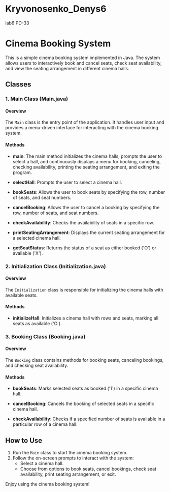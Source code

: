 # Kryvonosenko_Denys6
lab6 PD-33

# Cinema Booking System

This is a simple cinema booking system implemented in Java. The system allows users to interactively book and cancel seats, check seat availability, and view the seating arrangement in different cinema halls.

## Classes

### 1. Main Class (Main.java)

#### Overview
The `Main` class is the entry point of the application. It handles user input and provides a menu-driven interface for interacting with the cinema booking system.

#### Methods
- **main**: The main method initializes the cinema halls, prompts the user to select a hall, and continuously displays a menu for booking, canceling, checking availability, printing the seating arrangement, and exiting the program.

- **selectHall**: Prompts the user to select a cinema hall.

- **bookSeats**: Allows the user to book seats by specifying the row, number of seats, and seat numbers.

- **cancelBooking**: Allows the user to cancel a booking by specifying the row, number of seats, and seat numbers.

- **checkAvailability**: Checks the availability of seats in a specific row.

- **printSeatingArrangement**: Displays the current seating arrangement for a selected cinema hall.

- **getSeatStatus**: Returns the status of a seat as either booked ('O') or available ('X').

### 2. Initialization Class (Initialization.java)

#### Overview
The `Initialization` class is responsible for initializing the cinema halls with available seats.

#### Methods
- **initializeHall**: Initializes a cinema hall with rows and seats, marking all seats as available ('O').

### 3. Booking Class (Booking.java)

#### Overview
The `Booking` class contains methods for booking seats, canceling bookings, and checking seat availability.

#### Methods
- **bookSeats**: Marks selected seats as booked ('1') in a specific cinema hall.

- **cancelBooking**: Cancels the booking of selected seats in a specific cinema hall.

- **checkAvailability**: Checks if a specified number of seats is available in a particular row of a cinema hall.

## How to Use

1. Run the `Main` class to start the cinema booking system.
2. Follow the on-screen prompts to interact with the system:
   - Select a cinema hall.
   - Choose from options to book seats, cancel bookings, check seat availability, print seating arrangement, or exit.

Enjoy using the cinema booking system!
